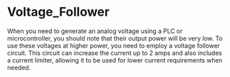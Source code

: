 # Voltage_Follower
 When you need to generate an analog voltage using a PLC or microcontroller, you should note that their output power will be very low. To use these voltages at higher power, you need to employ a voltage follower circuit.  This circuit can increase the current up to 2 amps and also includes a current limiter, allowing it to be used for lower current requirements when needed.
